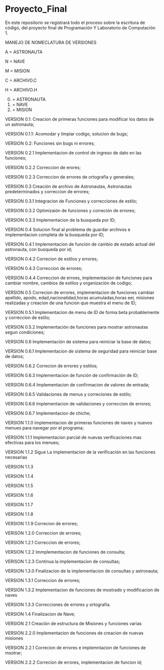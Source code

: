 # Proyecto_Final
En este repositorio se registrará todo el proceso sobre la escritura de código, del proyecto final de Programación Y Laboratorio de Computación 1.


MANEJO DE NOMECLATURA DE VERSIONES

A = ASTRONAUTA 

N = NAVE

M = MISION   

C = ARCHIVO.C

H = ARCHIVO.H

0. = ASTRONAUTA
1. = NAVE   
2. = MISION

VERSION 0.1: Creacion de primeras funciones para modificar los datos de un astronauta;

VERSION 0.1.1: Acomodar y limpiar codigo, solucion de bugs;

VERSION 0.2: Funciones sin bugs ni errores;

VERSION 0.2.1 Implementacion de control de ingreso de dato en las funciones;

VERSION 0.2.2 Correccion de erores;

VERSION 0.2.3 Correccion de errores de ortografia y generales;

VERSION 0.3 Creación de archivo de Astronautas, Astronautas predeterminados y correccion de errores;

VERSION 0.3.1 Integracion de Funciones y correcciones de estilo;

VERSION 0.3.2 Optimizaión de funciones y correción de errores;

VERSION 0.3.3 Implementacion de la busqueda por ID;

VERSION 0.4 Solucion final al problema de guardar archivos e implementacion completa de la busqueda por ID;

VERSION 0.4.1 Implementacion de función de cambio de estado actual del astronauta, con busqueda por id;

VERSION 0.4.2 Correcion de estilos y errores;

VERSION 0.4.3 Correccion de errores;

VERSION 0.4.4 Correccion de erroes, implementacion de funciones para cambiar nombre, cambios de estilos y organización de codigo;

VERSION 0.5 Correcion de errores, implementacion de funciones cambiar apellido, apodo, edad,nacionalidad,horas acumuladas,horas eei, misiones realizadas y creacion de una funcion que muestra el menu de ID;

VERSION 0.5.1 Implementacion de menu de ID de forma beta probablemente y correccion de estilo;

VERSION 0.5.2 Implementación de funciones para mostrar astronautas segun condiciones;

VERSION 0.6 Implementación de sistema para reiniciar la base de datos;

VERSION 0.6.1 Implementacion de sistema de seguridad para reiniciar base de datos;

VERSION 0.6.2 Correcion de errores y estilos;

VERSION 0.6.3 Implementacion de función de confirmación de ID;

VERSION 0.6.4 Implementacion de confirmacion de valores de entrada;

VERSION 0.6.5 Validaciones de menus y correciones de estilo;

VERSION 0.6.6 Implementacion de validaciones y correccion de errores;

VERSION 0.6.7 Implementacion de chiche;

VERSION 1.1.0 Implementacion de primeras funciones de naves y nuevos menues para navegar por el programa;

VERSION 1.1.1 Implementacion parcial de nuevas verificaciones mas efectivas para los menues;

VERSION 1.1.2 Sigue La implementacion de la verificación en las funciones necesarias

VERSION 1.1.3

VERSION 1.1.4

VERSION 1.1.5

VERSION 1.1.6

VERSION 1.1.7

VERSION 1.1.8

VERSION 1.1.9 Correcion de errores;

VERISON 1.2.0 Correccion de errores;

VERSION 1.2.1 Correccion de errores;

VERSION 1.2.2 Immplementacion de funciones de consulta;

VERISON 1.2.3 Continua la implementacion de consultas;

VERSION 1.3.0 Finalizacion de la implementacion de consultas y astronauta;

VERSION 1.3.1 Correccion de errores;

VERSION 1.3.2 Implementacion de funciones de mostrado y modificacion de naves

VERSION 1.3.3 Correcciones de errores y ortografia.

VERSION 1.4 Finalizacion de Nave;

VERSION 2.1 Creación de estructura de Misiones y funciones varias

VERSION 2.2.0 Implementacion de funciones de creacion de nuevas misiones 

VERSION 2.2.1 Correcion de errores e implemntacion de funciones de msotrar;

VERSION 2.2.2 Correcion de errores, implementacion de funcion id;

